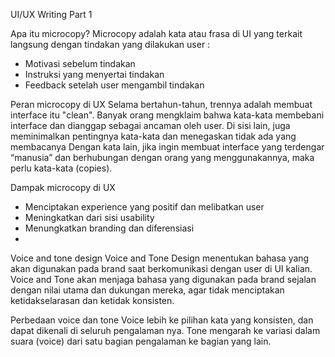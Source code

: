 UI/UX Writing Part 1

Apa itu microcopy?
Microcopy adalah kata atau frasa di UI yang terkait langsung dengan tindakan yang dilakukan user :
-	Motivasi sebelum tindakan
-	Instruksi yang menyertai tindakan
-	Feedback setelah user mengambil tindakan

Peran microcopy di UX
Selama bertahun-tahun, trennya adalah membuat interface itu "clean".
Banyak orang mengklaim bahwa kata-kata membebani interface dan dianggap sebagai ancaman oleh user. Di sisi lain, juga meminimalkan pentingnya kata-kata dan menegaskan tidak ada yang membacanya
Dengan kata lain, jika ingin membuat interface yang terdengar “manusia” dan berhubungan dengan orang yang menggunakannya, maka perlu kata-kata (copies).

Dampak microcopy di UX
-	Menciptakan experience yang positif dan melibatkan user
-	Meningkatkan dari sisi usability
-	Menungkatkan branding dan diferensiasi
-	
Voice and tone design
Voice and Tone Design menentukan bahasa yang akan digunakan pada brand saat berkomunikasi dengan user di UI kalian.
Voice and Tone akan menjaga bahasa yang digunakan pada brand sejalan dengan nilai utama dan dukungan mereka, agar tidak menciptakan ketidakselarasan dan ketidak konsisten.

Perbedaan voice dan tone
Voice lebih ke pilihan kata yang konsisten, dan dapat dikenali di seluruh pengalaman nya.
Tone mengarah ke variasi dalam suara (voice) dari satu bagian pengalaman ke bagian yang lain.
